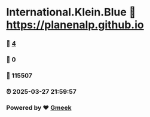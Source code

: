 # International.Klein.Blue :link: https://planenalp.github.io 
### :page_facing_up: [4](https://planenalp.github.io/tag.html) 
### :speech_balloon: 0 
### :hibiscus: 115507 
### :alarm_clock: 2025-03-27 21:59:57 
### Powered by :heart: [Gmeek](https://github.com/Meekdai/Gmeek)
